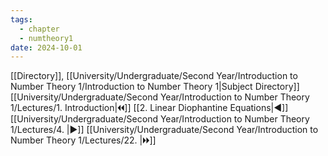 ```yaml
---
tags:
  - chapter
  - numtheory1
date: 2024-10-01
---
```

[[Directory]], [[University/Undergraduate/Second Year/Introduction to Number Theory 1/Introduction to Number Theory 1|Subject Directory]]
[[University/Undergraduate/Second Year/Introduction to Number Theory 1/Lectures/1. Introduction|🞀🞀]] [[2. Linear Diophantine Equations|◀]] [[University/Undergraduate/Second Year/Introduction to Number Theory 1/Lectures/4. |▶]] [[University/Undergraduate/Second Year/Introduction to Number Theory 1/Lectures/22. |🞂🞂]]
# 
## 
### 